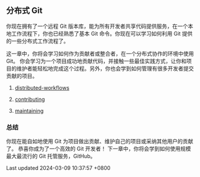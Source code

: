 ## 分布式 Git

你现在拥有了一个远程 Git
版本库，能为所有开发者共享代码提供服务，在一个本地工作流程下，你也已经熟悉了基本
Git 命令。你现在可以学习如何利用 Git 提供的一些分布式工作流程了。

这一章中，你将会学习如何作为贡献者或整合者，在一个分布式协作的环境中使用
Git。
你会学习为一个项目成功地贡献代码，并接触一些最佳实践方式，让你和项目的维护者能轻松地完成这个过程。另外，你也会学到如何管理有很多开发者提交贡献的项目。

1.  [distributed-workflows](book/05-distributed-git/sections/distributed-workflows.md)

2.  [contributing](book/05-distributed-git/sections/contributing.md)

3.  [maintaining](book/05-distributed-git/sections/maintaining.md)

### 总结

你现在能自如地使用 Git
为项目做出贡献、维护自己的项目或采纳其他用户的贡献了。
恭喜你成为了一个高效的 Git 开发者！
下一章中，你将会学到如何使用规模最大最流行的 Git 托管服务，GitHub。

Last updated 2024-03-09 10:37:57 +0800
